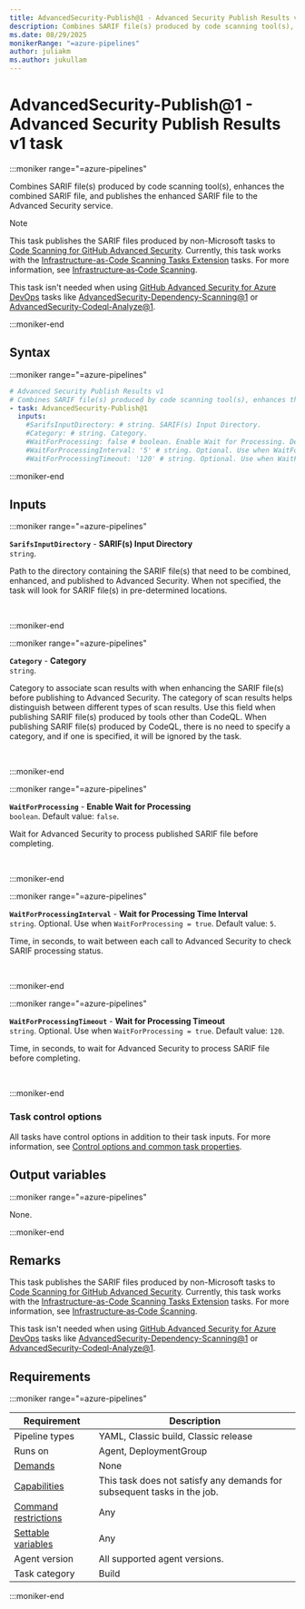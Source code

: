 ```yaml
---
title: AdvancedSecurity-Publish@1 - Advanced Security Publish Results v1 task
description: Combines SARIF file(s) produced by code scanning tool(s), enhances the combined SARIF file, and publishes the enhanced SARIF file to the Advanced Security service.
ms.date: 08/29/2025
monikerRange: "=azure-pipelines"
author: juliakm
ms.author: jukullam
---
```


# AdvancedSecurity-Publish@1 - Advanced Security Publish Results v1 task

<!-- :::description::: -->
:::moniker range="=azure-pipelines"

<!-- :::editable-content name="description"::: -->
Combines SARIF file(s) produced by code scanning tool(s), enhances the combined SARIF file, and publishes the enhanced SARIF file to the Advanced Security service.

> [!NOTE]
> This task publishes the SARIF files produced by non-Microsoft tasks to [Code Scanning for GitHub Advanced Security](/azure/devops/repos/security/github-advanced-security-code-scanning). Currently, this task works with the [Infrastructure-as-Code Scanning Tasks Extension](https://marketplace.visualstudio.com/items?itemName=advancedsecurity.iac-tasks) tasks. For more information, see [Infrastructure‐as‐Code Scanning](https://github.com/microsoft/advancedsecurity/wiki/Infrastructure%E2%80%90as%E2%80%90Code-Scanning).
>
> This task isn't needed when using [GitHub Advanced Security for Azure DevOps](/azure/devops/repos/security/configure-github-advanced-security-features) tasks like [AdvancedSecurity-Dependency-Scanning@1](./advanced-security-dependency-scanning-v1.md) or [AdvancedSecurity-Codeql-Analyze@1](./advanced-security-codeql-analyze-v1.md).
<!-- :::editable-content-end::: -->

:::moniker-end
<!-- :::description-end::: -->

<!-- :::syntax::: -->
## Syntax

:::moniker range="=azure-pipelines"

```yaml
# Advanced Security Publish Results v1
# Combines SARIF file(s) produced by code scanning tool(s), enhances the combined SARIF file, and publishes the enhanced SARIF file to the Advanced Security service.
- task: AdvancedSecurity-Publish@1
  inputs:
    #SarifsInputDirectory: # string. SARIF(s) Input Directory. 
    #Category: # string. Category. 
    #WaitForProcessing: false # boolean. Enable Wait for Processing. Default: false.
    #WaitForProcessingInterval: '5' # string. Optional. Use when WaitForProcessing = true. Wait for Processing Time Interval. Default: 5.
    #WaitForProcessingTimeout: '120' # string. Optional. Use when WaitForProcessing = true. Wait for Processing Timeout. Default: 120.
```

:::moniker-end
<!-- :::syntax-end::: -->

<!-- :::inputs::: -->
## Inputs

<!-- :::item name="SarifsInputDirectory"::: -->
:::moniker range="=azure-pipelines"

**`SarifsInputDirectory`** - **SARIF(s) Input Directory**<br>
`string`.<br>
<!-- :::editable-content name="helpMarkDown"::: -->
Path to the directory containing the SARIF file(s) that need to be combined, enhanced, and published to Advanced Security. When not specified, the task will look for SARIF file(s) in pre-determined locations.
<!-- :::editable-content-end::: -->
<br>

:::moniker-end
<!-- :::item-end::: -->
<!-- :::item name="Category"::: -->
:::moniker range="=azure-pipelines"

**`Category`** - **Category**<br>
`string`.<br>
<!-- :::editable-content name="helpMarkDown"::: -->
Category to associate scan results with when enhancing the SARIF file(s) before publishing to Advanced Security. The category of scan results helps distinguish between different types of scan results. Use this field when publishing SARIF file(s) produced by tools other than CodeQL. When publishing SARIF file(s) produced by CodeQL, there is no need to specify a category, and if one is specified, it will be ignored by the task.
<!-- :::editable-content-end::: -->
<br>

:::moniker-end
<!-- :::item-end::: -->
<!-- :::item name="WaitForProcessing"::: -->
:::moniker range="=azure-pipelines"

**`WaitForProcessing`** - **Enable Wait for Processing**<br>
`boolean`. Default value: `false`.<br>
<!-- :::editable-content name="helpMarkDown"::: -->
Wait for Advanced Security to process published SARIF file before completing.
<!-- :::editable-content-end::: -->
<br>

:::moniker-end
<!-- :::item-end::: -->
<!-- :::item name="WaitForProcessingInterval"::: -->
:::moniker range="=azure-pipelines"

**`WaitForProcessingInterval`** - **Wait for Processing Time Interval**<br>
`string`. Optional. Use when `WaitForProcessing = true`. Default value: `5`.<br>
<!-- :::editable-content name="helpMarkDown"::: -->
Time, in seconds, to wait between each call to Advanced Security to check SARIF processing status.
<!-- :::editable-content-end::: -->
<br>

:::moniker-end
<!-- :::item-end::: -->
<!-- :::item name="WaitForProcessingTimeout"::: -->
:::moniker range="=azure-pipelines"

**`WaitForProcessingTimeout`** - **Wait for Processing Timeout**<br>
`string`. Optional. Use when `WaitForProcessing = true`. Default value: `120`.<br>
<!-- :::editable-content name="helpMarkDown"::: -->
Time, in seconds, to wait for Advanced Security to process SARIF file before completing.
<!-- :::editable-content-end::: -->
<br>

:::moniker-end
<!-- :::item-end::: -->

### Task control options

All tasks have control options in addition to their task inputs. For more information, see [Control options and common task properties](/azure/devops/pipelines/yaml-schema/steps-task#common-task-properties).
<!-- :::inputs-end::: -->

<!-- :::outputVariables::: -->
## Output variables

:::moniker range="=azure-pipelines"

None.

:::moniker-end
<!-- :::outputVariables-end::: -->

<!-- :::remarks::: -->
<!-- :::editable-content name="remarks"::: -->
## Remarks

This task publishes the SARIF files produced by non-Microsoft tasks to [Code Scanning for GitHub Advanced Security](/azure/devops/repos/security/github-advanced-security-code-scanning). Currently, this task works with the [Infrastructure-as-Code Scanning Tasks Extension](https://marketplace.visualstudio.com/items?itemName=advancedsecurity.iac-tasks) tasks. For more information, see [Infrastructure‐as‐Code Scanning](https://github.com/microsoft/advancedsecurity/wiki/Infrastructure%E2%80%90as%E2%80%90Code-Scanning).

This task isn't needed when using [GitHub Advanced Security for Azure DevOps](/azure/devops/repos/security/configure-github-advanced-security-features) tasks like [AdvancedSecurity-Dependency-Scanning@1](./advanced-security-dependency-scanning-v1.md) or [AdvancedSecurity-Codeql-Analyze@1](./advanced-security-codeql-analyze-v1.md).
<!-- :::editable-content-end::: -->
<!-- :::remarks-end::: -->

<!-- :::examples::: -->
<!-- :::editable-content name="examples"::: -->
<!-- :::editable-content-end::: -->
<!-- :::examples-end::: -->

<!-- :::properties::: -->
## Requirements

:::moniker range="=azure-pipelines"

| Requirement | Description |
|-------------|-------------|
| Pipeline types | YAML, Classic build, Classic release |
| Runs on | Agent, DeploymentGroup |
| [Demands](/azure/devops/pipelines/process/demands) | None |
| [Capabilities](/azure/devops/pipelines/agents/agents#capabilities) | This task does not satisfy any demands for subsequent tasks in the job. |
| [Command restrictions](/azure/devops/pipelines/security/templates#agent-logging-command-restrictions) | Any |
| [Settable variables](/azure/devops/pipelines/security/templates#agent-logging-command-restrictions) | Any |
| Agent version | All supported agent versions. |
| Task category | Build |

:::moniker-end
<!-- :::properties-end::: -->

<!-- :::see-also::: -->
<!-- :::editable-content name="seeAlso"::: -->
<!-- :::editable-content-end::: -->
<!-- :::see-also-end::: -->